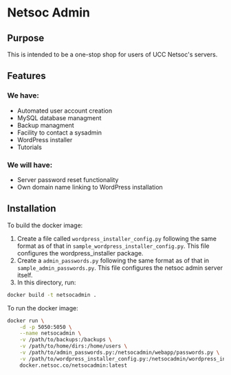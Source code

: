 # Netsoc Admin

## Purpose

This is intended to be a one-stop shop for users of UCC Netsoc's servers.

## Features

### We have:
* Automated user account creation
* MySQL database managment
* Backup managment
* Facility to contact a sysadmin
* WordPress installer
* Tutorials

### We will have:
* Server password reset functionality
* Own domain name linking to WordPress installation

## Installation

To build the docker image:

1. Create a file called `wordpress_installer_config.py` following the same format as of that in `sample_wordpress_installer_config.py`. This file configures the wordpress_installer package. 
2. Create a `admin_passwords.py` following the same format as of that in `sample_admin_passwords.py`. This file configures the netsoc admin server itself.
3. In this directory, run:

```bash
docker build -t netsocadmin .
```

To run the docker image:

```bash
docker run \
    -d -p 5050:5050 \
    --name netsocadmin \
    -v /path/to/backups:/backups \
    -v /path/to/home/dirs:/home/users \
    -v /path/to/admin_passwords.py:/netsocadmin/webapp/passwords.py \
    -v /path/to/wordpress_installer_config.py:/netsocadmin/wordpress_installer/wordpress_installer/config.py \
    docker.netsoc.co/netsocadmin:latest
```